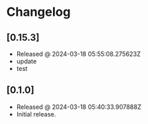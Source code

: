 # Changelog

## [0.15.3]

- Released @ 2024-03-18 05:55:08.275623Z
- update
- test

## [0.1.0]

- Released @ 2024-03-18 05:40:33.907888Z
- Initial release.
